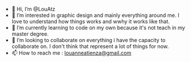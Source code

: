 - 👋 Hi, I’m @LouAtz
- 👀 I’m interested in graphic design and mainly everything around me. I love to understand how things works and wwhy it works like that.
- 🌱 I’m currently learning to code on my own because it's not teach in my master degree.
- 💞️ I’m looking to collaborate on everything i have the capacity to collaborate on. I don't think that represent a lot of things for now.
- 📫 How to reach me : louanneatienza@gmail.com

